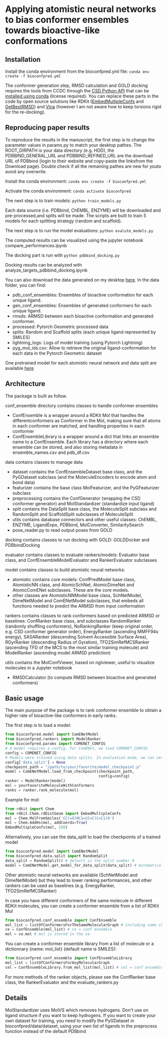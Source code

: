 # Applying atomistic neural networks to bias conformer ensembles towards bioactive-like conformations

## Installation
Install the conda environment from the bioconfpred.yml file:
`conda env create -f bioconfpred.yml`

The conformer generation step, RMSD calculation and GOLD docking requires the tools from CCDC through the [CSD Python API](https://downloads.ccdc.cam.ac.uk/documentation/API/) that can be [installed using conda](https://downloads.ccdc.cam.ac.uk/documentation/API/installation_notes.html#id2) (license required).
You can replace these parts in the code by open source solutions like RDKit ([EmbedMultipleConfs](https://www.rdkit.org/docs/source/rdkit.Chem.rdDistGeom.html#rdkit.Chem.rdDistGeom.EmbedMultipleConfs) and [GetBestRMSD](https://www.rdkit.org/docs/source/rdkit.Chem.rdMolAlign.html#rdkit.Chem.rdMolAlign.GetBestRMS)) and [Vina](https://github.com/ccsb-scripps/AutoDock-Vina) (however I am not aware how to keep torsions rigid for the re-docking).

## Reproducing paper results
To reproduce the results in the manuscript, the first step is to change the parameter values in params.py to match your desktop pathes. The ROOT_DIRPATH is your data directory (e.g. HDD), the PDBBIND_GENERAL_URL and PDBBIND_REFINED_URL are the download URL of PDBbind (login to their website and copy-paste the linksfrom the Download page). Double check if all the remaining pathes are new for youto avoid any overwrite.

Install the conda environment:
`conda env create -f bioconfpred.yml`

Activate the conda environment:
`conda activate bioconfpred`

The next step is to train models:
`python train_models.py`

Each data source (i.e. PDBbind, ChEMBL, ENZYME) will be downloaded and pre-processed,and splits will be made. The scripts are built to train 5 models for each splitting strategy (random and scaffold).

The next step is to run the model evaluations:
`python evalute_models.py`

The computed results can be visualized using the jupyter notebook compare_performances.ipynb

The docking part is run with
`python pdbbind_docking.py`

Docking results can be analyzed with analyze_targets_pdbbind_docking.ipynb

You can also download the data generated on my desktop [here](https://figshare.com/articles/dataset/Data_for_Applying_atomistic_neural_networks_to_bias_conformer_ensemble_towards_bioactive-like_conformations/23580267).
In the data folder, you can find:
- pdb_conf_ensembles: Ensembles of bioactive conformation for each unique ligand.
- gen_conf_ensembles: Ensembles of generated conformers for each unique ligand.
- rmsds: ARMSD between each bioactive conformation and generated conformer.
- processed: Pytorch Geometric processed data
- splits: Random and Scaffold splits (each unique ligand represented by SMILES)
- lightning_logs: Logs of model training (using Pytorch Lightning)
- pyg_mol_ids.csv: Allow to retrieve the original ligand-conformation for each data in the Pytorch Geometric dataset

One pretrained model for each atomistic neural network and data split are available [here](https://figshare.com/articles/dataset/Pretrained_atomistic_neural_networks/23586240)

## Architecture
The package is built as follow.

conf_ensemble directory contains classes to handle conformer ensembles
- ConfEnsemble is a wrapper around a RDKit Mol that handles the differentconformers as Conformer in the Mol, making sure that all atoms in each conformer are matched, and handling properties in each conformer
- ConfEnsembleLibrary is a wrapper around a dict that links an ensemble name to a ConfEnsemble. Each library has a directory where each ensemble can be stored, and also storing metadata in ensemble_names.csv and pdb_df.csv

data contains classes to manage data
- dataset contains the ConfEnsembleDataset base class, and the PyGDataset subclass (and the MoleculeEncoders to encode atom and bond data)
- featurizer contains the base class MolFeaturizer, and the PyGFeaturizer subclass
- preprocessing contains the ConfGenerator (wrapping the CSD conformer generator) and MolStandardizer (standardize input ligand)
- split contains the DataSplit base class, the MoleculeSplit subclass and RandomSplit and ScaffoldSplit subclasses of MoleculeSplit
- utils contains database connectors and other useful classes: ChEMBL, ENZYME, LigandExpo, PDBbind, MolConverter, SimilaritySearch
- pose_reader.py to read output poses from GOLD

docking contains classes to run docking with GOLD: GOLDDocker and PDBbindDocking

evaluator contains classes to evaluate rankers/models: Evaluator base class, and ConfEnsembleModelEvaluator and RankerEvaluator subclasses

model contains classes to build atomistic neural networks:
- atomistic contains core models: ConfPredModel base class, AtomisticNN class, and AtomicSchNet, AtomicDimeNet and AtomicComENet subclasses. These are the core models.
- other classes are AtomisticNNModel base class, SchNetModel, DimeNetModel and ComENetModel subclasses, that embeds all functions needed to predict the ARMSD from input conformation

rankers contains classes to rank conformers based on predicted ARMSD or baselines: ConfRanker base class, and subclasses RandomRanker (randomly shuffling conformers), NoRankingRanker (keep original order, e.g. CSD conformer generator order), EnergyRanker (ascending MMFF94s energy), SASARanker (descending Solvent Accessible Surface Area), RGyrRanker (descending Radius of Gyration), TFD2SimRefMCSRanker (ascending TFD of the MCS to the most similar training molecule) and ModelRanker (ascending model ARMSD prediction)

utils contains the MolConfViewer, based on nglviewer, useful to visualize molecules in a Jupyter notebook

- RMSDCalculator (to compute RMSD between bioactive and generated conformers)

## Basic usage

The main purpose of the package is to rank conformer ensemble to obtain a higher rate of bioactive-like conformers in early ranks. 

The first step is to load a model:
```python
from bioconfpred.model import ComENetModel
from bioconfpred.rankers import ModelRanker
from bioconfpred.params import COMENET_CONFIG
# A model requires a config. For ComENet, we load COMENET_CONFIG
config = COMENET_CONFIG
# Models were trained using data splits. In evaluation mode, we can set the data_split to None
config['data_split'] = None
checkpoint_path = "/path/to/your/favorite/model_checkpoint.p"
model = ComENetModel.load_from_checkpoint(checkpoint_path, 
                                          config=config)
ranker = ModelRanker(model)
mol = yourFavoriteMoleculeWithConformers
ranks = ranker.rank_molecule(mol)
```

Example for mol:
```python
from rdkit import Chem
from rdkit.Chem.rdDistGeom import EmbedMultipleConfs
mol = Chem.MolFromSmiles('CC(=O)NC1=CC=C(C=C1)O')
mol = Chem.AddHs(mol, addCoords=True)
EmbedMultipleConfs(mol, 250)
```

Alternatively, you can use the data_split to load the checkpoints of a trained model
```python
from bioconfpred.model import ComENetModel
from bioconfpred.data.split import RandomSplit
data_split = RandomSplit() # default is the split number 0
model = ComENetModel.get_model_for_data_split(data_split) # Automatically loads the config and get the model from
```

Other atomistic neural networks are available (SchNetModel and DimeNetModel) but they lead to lower ranking performances, and other rankers can be used as baselines (e.g. EnergyRanker, TFD2SimRefMCSRanker)

In case you have different conformers of the same molecule in different RDKit molecules, you can create a conformer ensemble from a list of RDKit Mol
```python
from bioconfpred.conf_ensemble import ConfEnsemble
mol_list = listOfConformersForTheSameMolecularGraph # including same chirality
ce = ConfEnsemble(mol_list) # ce = conf ensemble
mol = ce.mol # mol is stored in the ce
```

You can create a conformer ensemble library from a list of molecule or a dictionnary {name: mol_list} (default name is SMILES):
```python
from bioconfpred.conf_ensemble import ConfEnsembleLibrary
mol_list = listOfConformersForAnyMolecularGraph
cel = ConfEnsembleLibrary.from_mol_list(mol_list) # cel = conf ensemble library
```

For more methods of the ranker objects, please see the ConfRanker base class, the RankerEvaluator and the evaluate_rankers.py

## Details

MolStandardizer uses MolVS which removes hydrogens. Don't use on ligand structure if you want to keep hydrogens.
If you want to create your own dataset for training, you need to modify the PyGDataset in bioconfpred/data/dataset,
using your own list of ligands in the preprocess function instead of the default PDBbind